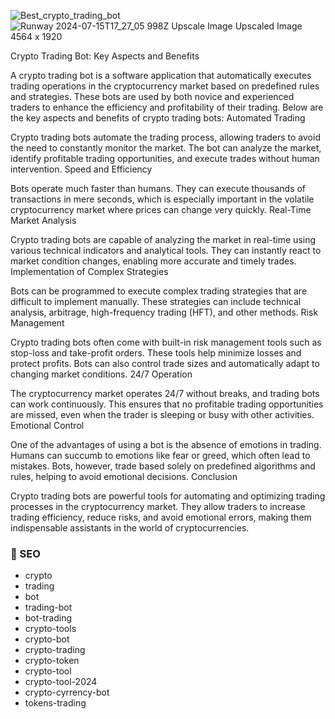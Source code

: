 
![Best_crypto_trading_bot](https://github.com/user-attachments/assets/2da52cc4-dcb9-4820-94d0-226bf3ff6159)
![Runway 2024-07-15T17_27_05 998Z Upscale Image Upscaled Image 4564 x 1920](https://github.com/user-attachments/assets/abc6ac9e-0265-445e-8d03-5a1162329cd1)


Crypto Trading Bot: Key Aspects and Benefits

A crypto trading bot is a software application that automatically executes trading operations in the cryptocurrency market based on predefined rules and strategies. These bots are used by both novice and experienced traders to enhance the efficiency and profitability of their trading. Below are the key aspects and benefits of crypto trading bots:
Automated Trading

Crypto trading bots automate the trading process, allowing traders to avoid the need to constantly monitor the market. The bot can analyze the market, identify profitable trading opportunities, and execute trades without human intervention.
Speed and Efficiency

Bots operate much faster than humans. They can execute thousands of transactions in mere seconds, which is especially important in the volatile cryptocurrency market where prices can change very quickly.
Real-Time Market Analysis

Crypto trading bots are capable of analyzing the market in real-time using various technical indicators and analytical tools. They can instantly react to market condition changes, enabling more accurate and timely trades.
Implementation of Complex Strategies

Bots can be programmed to execute complex trading strategies that are difficult to implement manually. These strategies can include technical analysis, arbitrage, high-frequency trading (HFT), and other methods.
Risk Management

Crypto trading bots often come with built-in risk management tools such as stop-loss and take-profit orders. These tools help minimize losses and protect profits. Bots can also control trade sizes and automatically adapt to changing market conditions.
24/7 Operation

The cryptocurrency market operates 24/7 without breaks, and trading bots can work continuously. This ensures that no profitable trading opportunities are missed, even when the trader is sleeping or busy with other activities.
Emotional Control

One of the advantages of using a bot is the absence of emotions in trading. Humans can succumb to emotions like fear or greed, which often lead to mistakes. Bots, however, trade based solely on predefined algorithms and rules, helping to avoid emotional decisions.
Conclusion

Crypto trading bots are powerful tools for automating and optimizing trading processes in the cryptocurrency market. They allow traders to increase trading efficiency, reduce risks, and avoid emotional errors, making them indispensable assistants in the world of cryptocurrencies.


### 🔑 SEO
- crypto 
- trading 
- bot
- trading-bot
- bot-trading 
- crypto-tools
- crypto-bot 
- crypto-trading 
- crypto-token 
- crypto-tool 
- crypto-tool-2024
- crypto-cyrrency-bot 
- tokens-trading
